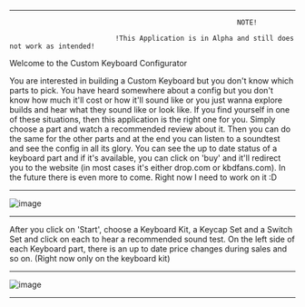 
____________________________________________________________________________________________________________________________________________________________________
                                                            NOTE!
     
                              !This Application is in Alpha and still does not work as intended!
                                    
                                    
Welcome to the Custom Keyboard Configurator 
                                  
You are interested in building a Custom Keyboard but you don't know which parts to pick. You have heard somewhere about a config but you don't know how much it'll cost or how it'll sound like or you just wanna explore builds and hear what they sound like or look like. If you find yourself in one of these situations, then this application is the right one for you. Simply choose a part and watch a recommended review about it. Then you can do the same for the other parts and at the end you can listen to a soundtest and see the config in all its glory. You can see the up to date status of a keyboard part and if it's available, you can click on 'buy' and it'll redirect you to the website (in most cases it's either drop.com or kbdfans.com). In the future there is even more to come. Right now I need to work on it :D
____________________________________________________________________________________________________________________________________________________________________

![image](https://user-images.githubusercontent.com/120993360/229368875-18cf0822-3261-4ec2-8640-837100e4585f.png)

____________________________________________________________________________________________________________________________________________________________________

After you click on 'Start', choose a Keyboard Kit, a Keycap Set and a Switch Set and click on each to hear a recommended sound test. On the left side of each Keyboard part, there is an up to date price changes during sales and so on. (Right now only on the keyboard kit)
____________________________________________________________________________________________________________________________________________________________________
![image](https://user-images.githubusercontent.com/120993360/230276203-1883cfc5-97e8-4855-862b-1f6d193d4d8c.png)
____________________________________________________________________________________________________________________________________________________________________ 
